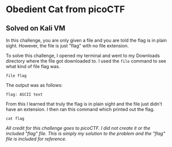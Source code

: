 # Obedient Cat from picoCTF
## Solved on Kali VM

In this challenge, you are only given a file and you are told the flag is in plain sight. However, the file is just "flag" with no file extension. 

To solve this challenge, I opened my terminal and went to my Downloads directory where the file got downloaded to. I used the `file` command to see what kind of file flag was.
```
file flag
```

The output was as follows:
```
flag: ASCII text
```

From this I learned that truly the flag is in plain sight and the file just didn't have an extension. I then ran this command which printed out the flag.
```
cat flag
```

*All credit for this challenge goes to picoCTF. I did not create it or the included "flag" file. This is simply my solution to the problem and the "flag" file is included for reference.*
